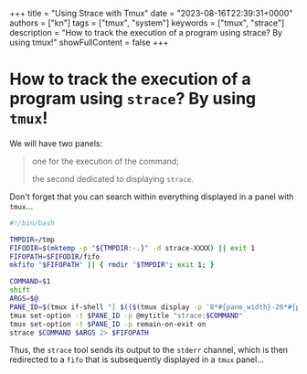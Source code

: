 +++
title = "Using Strace with Tmux"
date = "2023-08-16T22:39:31+0000"
authors = ["kn"]
tags = ["tmux", "system"]
keywords = ["tmux", "strace"]
description = "How to track the execution of a program using strace? By using tmux!"
showFullContent = false
+++

# How to track the execution of a program using `strace`? By using `tmux`!

We will have two panels:

> one for the execution of the command;
>
> the second dedicated to displaying `strace`.

Don't forget that you can search within everything displayed in a panel with `tmux`...

```bash
#!/bin/bash

TMPDIR=/tmp
FIFODIR=$(mktemp -p "${TMPDIR:-.}" -d strace-XXXX) || exit 1
FIFOPATH=$FIFODIR/fifo
mkfifo "$FIFOPATH" || { rmdir "$TMPDIR"; exit 1; }

COMMAND=$1
shift
ARGS=$@
PANE_ID=$(tmux if-shell "[ $(($(tmux display -p '8*#{pane_width}-20*#{pane_height}'))) -lt 0 ]" "splitw -v -d -c '#{pane_current_path}' -P -F '#{pane_id}' cat $FIFOPATH" "splitw -h -d -c '#{pane_current_path}' -P -F '#{pane_id}' cat $FIFOPATH")
tmux set-option -t $PANE_ID -p @mytitle "strace:$COMMAND"
tmux set-option -t $PANE_ID -p remain-on-exit on
strace $COMMAND $ARGS 2> $FIFOPATH
```

Thus, the `strace` tool sends its output to the `stderr` channel, which is then redirected to a `fifo` that is subsequently displayed in a `tmux` panel...

